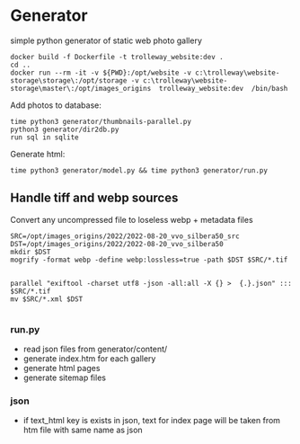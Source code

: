 
# Generator

simple python generator of static web photo gallery


```
docker build -f Dockerfile -t trolleway_website:dev .
cd ..
docker run --rm -it -v ${PWD}:/opt/website -v c:\trolleway\website-storage\storage\:/opt/storage -v c:\trolleway\website-storage\master\:/opt/images_origins  trolleway_website:dev  /bin/bash
```
Add photos to database:
```
time python3 generator/thumbnails-parallel.py
python3 generator/dir2db.py
run sql in sqlite 
```

Generate html:
```
time python3 generator/model.py && time python3 generator/run.py
```

## Handle tiff and webp sources

Convert any uncompressed file to loseless webp + metadata files
```
SRC=/opt/images_origins/2022/2022-08-20_vvo_silbera50_src
DST=/opt/images_origins/2022/2022-08-20_vvo_silbera50
mkdir $DST
mogrify -format webp -define webp:lossless=true -path $DST $SRC/*.tif 


parallel "exiftool -charset utf8 -json -all:all -X {} >  {.}.json" ::: $SRC/*.tif
mv $SRC/*.xml $DST


```

### run.py

* read json files from generator/content/
* generate index.htm for each gallery
* generate html pages
* generate sitemap files

### json 

* if text_html key is exists in json, text for index page will be taken from htm file with same name as json